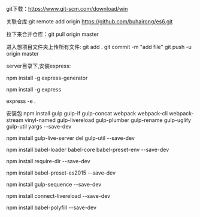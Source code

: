 git下载：https://www.git-scm.com/download/win

关联仓库:git remote add origin https://github.com/buhairong/es6.git

拉下来合并仓库：git pull origin master

进入想项目文件夹上传所有文件:
git add .
git commit -m "add file"
git push -u origin master

server目录下,安装express:

npm install -g express-generator 

npm install -g express 

express -e .

安装包
npm install gulp gulp-if gulp-concat webpack webpack-cli webpack-stream vinyl-named gulp-livereload gulp-plumber gulp-rename gulp-uglify gulp-util yargs --save-dev

npm install gulp-live-server del gulp-util --save-dev

npm install babel-loader babel-core babel-preset-env --save-dev

npm install require-dir --save-dev

npm install babel-preset-es2015 --save-dev

npm install gulp-sequence --save-dev

npm install connect-livereload --save-dev

npm install babel-polyfill --save-dev